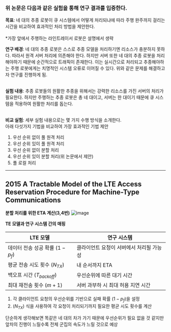 ### 위 논문은 다음과 같은 실험을 통해 연구 결과를 입증한다.

**목표**: 네 대의 추종 로봇이 큐 시스템에서 어떻게 처리되냐에 따라 주행 완주까지 걸리는 시간을 비교하여 효과적인 처리 방법을 제안한다.<br/><br/>
*가장 앞에서 주행하는 라인트레이서 로봇은 설명에서 생략<br/>

**연구 배경**: 네 대의 추종 로봇은 스스로 추종 모델을 처리하기엔 리소스가 충분하지 못하다. 따라서 원격 서버 처리에 의존해야 한다. 하지만 서버 또한 네 대의 추종 로봇을 처리해야하기 때문에 순간적으로 트래픽이 존재한다. 이는 실시간으로 처리되고 추종해야하는 주행 로봇에게는 치명적인 시스템 오류로 이어질 수 있다. 위와 같은 문제를 해결하고자 연구를 진행하게 됨.<br/><br/>

**실험 내용**: 추종 로봇들의 원활한 추종을 위해서는 강력한 리소스를 가진 서버의 처리가 필요한다. 하지만 주행하는 추종 로봇은 총 네 대이고, 서버는 한 대이기 때문에 큐 시스템을 적용하여 원활한 처리를 돕는다.<br/><br/>

**비교 실험**: 세부 실험 내용으로는 몇 가지 수행 방식을 소개한다.<br/>
아래 다섯가지 기법을 비교하여 가장 효과적인 기법 제안<br/>
1. 우선 순위 없이 풀 원격 처리
2. 우선 순위 있이 풀 원격 처리
3. 우선 순위 없이 분할 처리
4. 우선 순위 있이 분할 처리(위 논문에서 제안)
5. 풀 로컬 처리

----------------------------------------------------------------------------------------------
## 2015 A Tractable Model of the LTE Access Reservation Procedure for Machine-Type Communications
**분할 처리를 위한 ETA 계산(3,4번)**
![image](https://github.com/user-attachments/assets/e33cd193-6be9-4b1f-880d-088440c66b69)

**TE 모델과 연구 시스템 간의 매핑**

| **LTE 모델**                       | **연구 시스템**                          |
|------------------------------------|------------------------------------------|
| 데이터 전송 성공 확률 ($1 - p_f$)   | 클라이언트 요청이 서버에서 처리될 가능성 |
| 평균 전송 시도 횟수 ($N_{TX}$)     | 내 순서까지 ETA                          |
| 백오프 시간 ($T_{backoff}$)        | 우선순위에 따른 대기 시간                |
| 최대 재전송 횟수 ($m+1$)           | 서버 과부하 시 최대 허용 지연 시간        |

1. 각 클라이언트 요청의 우선순위를 기반으로 실패 확률 ($1 - p_f$)을 설정
2. ($N_{TX}$) 식을 사용하여 각 요청이 처리되기까지 필요한 평균 시도 횟수를 계산


단순하게 생각해보면 똑같은 네 대의 차가 가기 때문에 우선순위가 필요 없을 것 같지만 앞차의 진행이 느릴수록 전체 군집의 속도가 느릴 것으로 예상

